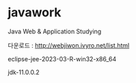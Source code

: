 # javawork
Java Web &amp; Application Studying

다운로드 : http://webjiwon.ivyro.net/list.html

eclipse-jee-2023-03-R-win32-x86_64

jdk-11.0.0.2
